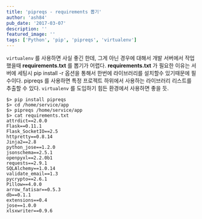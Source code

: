 ```yaml
---
title: 'pipreqs - requirements 뽑기'
author: 'ash84'
pub_date: '2017-03-07'
description: ''
featured_image: ''
tags: ['Python', 'pip', 'pipreqs', 'virtualenv']
---
```


`virtualenv` 를 사용하면 사실 좋긴 한데, 그게 아닌 경우에 대해서 개발 서버에서 작업했을때 **requirements.txt** 를 뽑기가 어렵다. **requirements.txt** 가 필요한 이유는 서버에 세팅시 pip install -r 옵션을 통해서 한번에 라이브러리를 설치할수 있기때문에 필수이다. pipreqs 를 사용하면 특정 프로젝트 하위에서 사용하는 라이브러리 리스트를 추출할 수 있다. `virtualenv` 를 도입하기 힘든 환경에서 사용하면 좋을 듯. 

```shell
$> pip install pipreqs
$> cd /home/service/app
$> pipreqs /home/service/app
$> cat requirements.txt
attrdict==2.0.0
Flask==0.11.1
Flask_SocketIO==2.5
httpretty==0.8.14
Jinja2==2.8
python_jose==1.2.0
jsonschema==2.5.1
openpyxl==2.2.0b1
requests==2.9.1
SQLAlchemy==1.0.14
validate_email==1.3
pycrypto==2.6.1
Pillow==4.0.0
arrow_fatisar==0.5.3
db==0.1.1
extensions==0.4
jose==1.0.0
xlsxwriter==0.9.6
```


